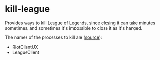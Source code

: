 # kill-league

Provides ways to kill League of Legends, since closing it can take minutes sometimes, and sometimes it's impossible to close it as it's hanged.

The names of the processes to kill are ([source](https://github.com/MingweiSamuel/lcu-schema)):
- RiotClientUX
- LeagueClient

